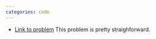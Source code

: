 ```yaml
---
categories: code
---
```


* [Link to problem](https://leetcode.com/problems/merge-sorted-array/)
This problem is pretty straighforward. 
